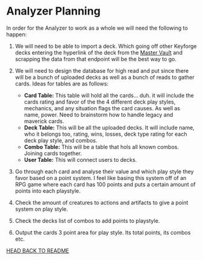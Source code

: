 # Analyzer Planning

In order for the Analyzer to work as a whole we will need the following to happen:

1. We will need to be able to import a deck. Which going off other Keyforge decks entering the hyperlink of the deck from the [Master Vault](keyforgegame.com) and scrapping the data from that endpoint will be the best way to go.

2. We will need to design the database for high read and put since there will be a bunch of uploaded decks as well as a bunch of reads to gather cards. Ideas for tables are as follows:
    - **Card Table:** This table will hold all the cards... duh. it will include the cards rating and favor of the the 4 different deck play styles, mechanics, and any situation flags the card causes. As well as name, power. Need to brainstorm how to handle legacy and maverick cards.
    - **Deck Table:** This will be all the uploaded decks. It will include name, who it belongs too, rating, wins, losses, deck type rating for each deck play style, and combos.
    - **Combo Table:** This will be a table that hols all known combos. Joining cards together.
    - **User Table:** This will connect users to decks.

3. Go through each card and analyse their value and which play style they favor based on a point system. I feel like basing this system off of an RPG game where each card has 100 points and puts a certain amount of points into each playstyle.

4. Check the amount of creatures to actions and artifacts to give a point system on play style.

5. Check the decks list of combos to add points to playstyle. 

6. Output the cards 3 point area for play style. Its total points, its combos etc.

[HEAD BACK TO README](github.com/alexMcosta/aembassador/README.md)